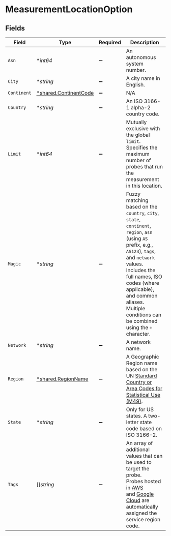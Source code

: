 # MeasurementLocationOption


## Fields

| Field                                                                                                                                                                                                                                                                                                                                                   | Type                                                                                                                                                                                                                                                                                                                                                    | Required                                                                                                                                                                                                                                                                                                                                                | Description                                                                                                                                                                                                                                                                                                                                             |
| ------------------------------------------------------------------------------------------------------------------------------------------------------------------------------------------------------------------------------------------------------------------------------------------------------------------------------------------------------- | ------------------------------------------------------------------------------------------------------------------------------------------------------------------------------------------------------------------------------------------------------------------------------------------------------------------------------------------------------- | ------------------------------------------------------------------------------------------------------------------------------------------------------------------------------------------------------------------------------------------------------------------------------------------------------------------------------------------------------- | ------------------------------------------------------------------------------------------------------------------------------------------------------------------------------------------------------------------------------------------------------------------------------------------------------------------------------------------------------- |
| `Asn`                                                                                                                                                                                                                                                                                                                                                   | **int64*                                                                                                                                                                                                                                                                                                                                                | :heavy_minus_sign:                                                                                                                                                                                                                                                                                                                                      | An autonomous system number.                                                                                                                                                                                                                                                                                                                            |
| `City`                                                                                                                                                                                                                                                                                                                                                  | **string*                                                                                                                                                                                                                                                                                                                                               | :heavy_minus_sign:                                                                                                                                                                                                                                                                                                                                      | A city name in English.                                                                                                                                                                                                                                                                                                                                 |
| `Continent`                                                                                                                                                                                                                                                                                                                                             | [*shared.ContinentCode](../../models/shared/continentcode.md)                                                                                                                                                                                                                                                                                           | :heavy_minus_sign:                                                                                                                                                                                                                                                                                                                                      | N/A                                                                                                                                                                                                                                                                                                                                                     |
| `Country`                                                                                                                                                                                                                                                                                                                                               | **string*                                                                                                                                                                                                                                                                                                                                               | :heavy_minus_sign:                                                                                                                                                                                                                                                                                                                                      | An ISO 3166-1 alpha-2 country code.                                                                                                                                                                                                                                                                                                                     |
| `Limit`                                                                                                                                                                                                                                                                                                                                                 | **int64*                                                                                                                                                                                                                                                                                                                                                | :heavy_minus_sign:                                                                                                                                                                                                                                                                                                                                      | Mutually exclusive with the global `limit`.<br/>Specifies the maximum number of probes that run the measurement in this location.<br/>                                                                                                                                                                                                                  |
| `Magic`                                                                                                                                                                                                                                                                                                                                                 | **string*                                                                                                                                                                                                                                                                                                                                               | :heavy_minus_sign:                                                                                                                                                                                                                                                                                                                                      | Fuzzy matching based on the `country`, `city`, `state`, `continent`, `region`, `asn` (using `AS` prefix, e.g., `AS123`), `tags`, and `network` values.<br/>Includes the full names, ISO codes (where applicable), and common aliases.<br/>Multiple conditions can be combined using the `+` character.<br/>                                             |
| `Network`                                                                                                                                                                                                                                                                                                                                               | **string*                                                                                                                                                                                                                                                                                                                                               | :heavy_minus_sign:                                                                                                                                                                                                                                                                                                                                      | A network name.                                                                                                                                                                                                                                                                                                                                         |
| `Region`                                                                                                                                                                                                                                                                                                                                                | [*shared.RegionName](../../models/shared/regionname.md)                                                                                                                                                                                                                                                                                                 | :heavy_minus_sign:                                                                                                                                                                                                                                                                                                                                      | A Geographic Region name based on the<br/>UN [Standard Country or Area Codes for Statistical Use (M49)](https://unstats.un.org/unsd/methodology/m49/).<br/>                                                                                                                                                                                             |
| `State`                                                                                                                                                                                                                                                                                                                                                 | **string*                                                                                                                                                                                                                                                                                                                                               | :heavy_minus_sign:                                                                                                                                                                                                                                                                                                                                      | Only for US states. A two-letter state code based on ISO 3166-2.                                                                                                                                                                                                                                                                                        |
| `Tags`                                                                                                                                                                                                                                                                                                                                                  | []*string*                                                                                                                                                                                                                                                                                                                                              | :heavy_minus_sign:                                                                                                                                                                                                                                                                                                                                      | An array of additional values that can be used to target the probe.<br/>Probes hosted in [AWS](https://docs.aws.amazon.com/AWSEC2/latest/UserGuide/using-regions-availability-zones.html#concepts-available-regions)<br/>and [Google Cloud](https://cloud.google.com/compute/docs/regions-zones#available) are automatically assigned the service region code.<br/> |